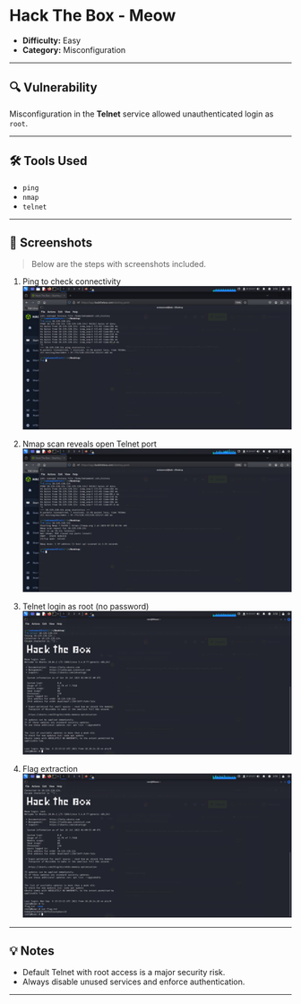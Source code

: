 # Hack The Box - Meow

- **Difficulty:** Easy  
- **Category:** Misconfiguration  

---

## 🔍 Vulnerability

Misconfiguration in the **Telnet** service allowed unauthenticated login as `root`.

---

## 🛠️ Tools Used

- `ping`
- `nmap`
- `telnet`

---

## 📸 Screenshots

> Below are the steps with screenshots included.

1. Ping to check connectivity  
   ![Ping Screenshot](./images/img1.png)

2. Nmap scan reveals open Telnet port  
   ![Nmap Scan](./images/img2.png)

3. Telnet login as root (no password)  
   ![Telnet Login](./images/img3.png)

4. Flag extraction  
   ![Flag Screenshot](./images/img4.png)

---

## 💡 Notes

- Default Telnet with root access is a major security risk.
- Always disable unused services and enforce authentication.

---
